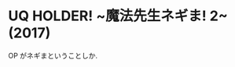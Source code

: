 # UQ HOLDER! ~魔法先生ネギま! 2~ (2017)

OP がネギまということしか.

<div class="youtube" src-id="ujuQY7qoYkQ"></div>
